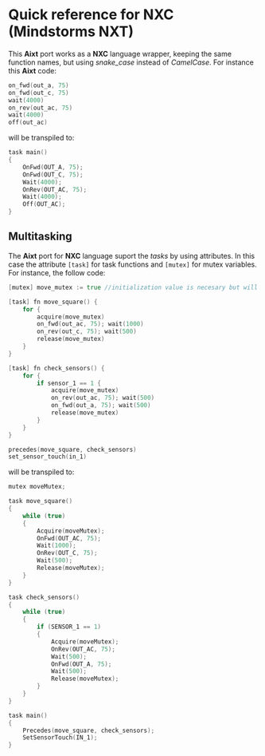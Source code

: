 # Quick reference for NXC (Mindstorms NXT)

This **Aixt** port works as a **NXC** language wrapper, keeping the same function names, but using _snake\_case_ instead of _CamelCase_. For instance this **Aixt** code:

```go
on_fwd(out_a, 75)
on_fwd(out_c, 75)
wait(4000)
on_rev(out_ac, 75)
wait(4000)
off(out_ac)
```
will be transpiled to:

```c
task main()
{
    OnFwd(OUT_A, 75);
    OnFwd(OUT_C, 75);
    Wait(4000);
    OnRev(OUT_AC, 75);
    Wait(4000);
    Off(OUT_AC);
}
```

## Multitasking
The **Aixt** port for **NXC** language suport the _tasks_ by using attributes. In this case the attribute `[task]` for task functions and `[mutex]` for mutex variables. For instance, the follow code: 

```go
[mutex] move_mutex := true //initialization value is necesary but will be ingnored 

[task] fn move_square() {
    for {
        acquire(move_mutex)
        on_fwd(out_ac, 75); wait(1000)
        on_rev(out_c, 75); wait(500)
        release(move_mutex)
    }
}

[task] fn check_sensors() {
    for {
        if sensor_1 == 1 {
            acquire(move_mutex)
            on_rev(out_ac, 75); wait(500)
            on_fwd(out_a, 75); wait(500)
            release(move_mutex)
        }
    }
}

precedes(move_square, check_sensors)
set_sensor_touch(in_1)
```

will be transpiled to:

```c
mutex moveMutex;

task move_square()
{
    while (true)
    {
        Acquire(moveMutex);
        OnFwd(OUT_AC, 75); 
        Wait(1000);
        OnRev(OUT_C, 75); 
        Wait(500);
        Release(moveMutex);
    }
}

task check_sensors()
{
    while (true)
    {
        if (SENSOR_1 == 1)
        {
            Acquire(moveMutex);
            OnRev(OUT_AC, 75); 
            Wait(500);
            OnFwd(OUT_A, 75); 
            Wait(500);
            Release(moveMutex);
        }
    }
}

task main()
{
    Precedes(move_square, check_sensors);
    SetSensorTouch(IN_1);
}
```
